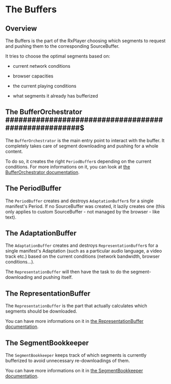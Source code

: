 # The Buffers ##################################################################


## Overview ####################################################################

The Buffers is the part of the RxPlayer choosing which segments to request and
pushing them to the corresponding SourceBuffer.

It tries to choose the optimal segments based on:

  - current network conditions

  - browser capacities

  - the current playing conditions

  - what segments it already has bufferized



## The BufferOrchestrator #####################################################$

The ``BufferOrchestrator`` is the main entry point to interact with the buffer.
It completely takes care of segment downloading and pushing for a whole content.

To do so, it creates the right ``PeriodBuffer``s depending on the current
conditions.
For more informations on it, you can look at [the BufferOrchestrator
documentation](./buffer_orchestrator.md).



## The PeriodBuffer ############################################################

The ``PeriodBuffer`` creates and destroys ``AdaptationBuffer``s for a single
manifest's Period.
If no SourceBuffer was created, it lazily creates one (this only applies to
custom SourceBuffer - not managed by the browser - like text).



## The AdaptationBuffer ########################################################

The ``AdaptationBuffer`` creates and destroys ``RepresentationBuffer``s for a
single manifest's Adaptation (such as a particular audio language, a video track
etc.) based on the current conditions (network bandwidth, browser
conditions...).

The ``RepresentationBuffer`` will then have the task to do the
segment-downloading and pushing itself.



## The RepresentationBuffer ####################################################

The ``RepresentationBuffer`` is the part that actually calculates which segments
should be downloaded.

You can have more informations on it in [the RepresentationBuffer
documentation](./representation_buffer.md).



## The SegmentBookkeeper #######################################################

The ``SegmentBookkeeper`` keeps track of which segments is currently bufferized
to avoid unnecessary re-downloadings of them.

You can have more informations on it in [the SegmentBookkeeper
documentation](./segment_bookkeeper.md).

